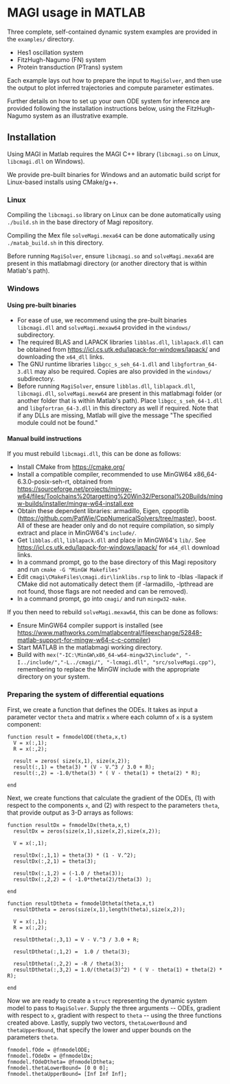 # MAGI usage in MATLAB

Three complete, self-contained dynamic system examples are provided in the `examples/` directory.

  * Hes1 oscillation system
  * FitzHugh-Nagumo (FN) system
  * Protein transduction (PTrans) system

Each example lays out how to prepare the input to `MagiSolver`, and then use the output to plot inferred trajectories and compute parameter estimates.

Further details on how to set up your own ODE system for inference are provided following the installation instructions below, using the FitzHugh-Nagumo system  as an illustrative example.

## Installation

Using MAGI in Matlab requires the MAGI C++ library (`libcmagi.so` on Linux, `libcmagi.dll` on Windows).

We provide pre-built binaries for Windows and an automatic build script for Linux-based installs using CMake/g++.

### Linux

Compiling the `libcmagi.so` library on Linux can be done automatically using `./build.sh` in the base directory of Magi repository.

Compiling the Mex file `solveMagi.mexa64` can be done automatically using `./matab_build.sh` in this directory.

Before running `MagiSolver`, ensure `libcmagi.so` and `solveMagi.mexa64` are present in this matlabmagi directory (or another directory that is within Matlab's path).

### Windows

#### Using pre-built binaries
- For ease of use, we recommend using the pre-built binaries `libcmagi.dll` and `solveMagi.mexaw64` provided in the `windows/` subdirectory.
- The required BLAS and LAPACK libraries `libblas.dll`, `liblapack.dll` can be obtained from https://icl.cs.utk.edu/lapack-for-windows/lapack/ and downloading the `x64_dll` links.
- The GNU runtime libraries `libgcc_s_seh_64-1.dll` and `libgfortran_64-3.dll` may also be required. Copies are also provided in the `windows/` subdirectory.
- Before running `MagiSolver`, ensure `libblas.dll`, `liblapack.dll`, `libcmagi.dll`, `solveMagi.mexw64` are present in this matlabmagi folder (or another folder that is within Matlab's path). Place `libgcc_s_seh_64-1.dll` and `libgfortran_64-3.dll` in this directory as well if required. Note that if any DLLs are missing, Matlab will give the message "The specified module could not be found."

#### Manual build instructions

If you must rebuild `libcmagi.dll`, this can be done as follows:

- Install CMake from https://cmake.org/
- Install a compatible compiler, recommended to use MinGW64 x86_64-6.3.0-posix-seh-rt, obtained from https://sourceforge.net/projects/mingw-w64/files/Toolchains%20targetting%20Win32/Personal%20Builds/mingw-builds/installer/mingw-w64-install.exe
- Obtain these dependent libraries: armadillo, Eigen, cppoptlib (https://github.com/PatWie/CppNumericalSolvers/tree/master), boost. All of these are header only and do not require compilation, so simply extract and place in MinGW64's `include/`.
- Get `libblas.dll`, `liblapack.dll` and place in MinGW64's `lib/`.  See https://icl.cs.utk.edu/lapack-for-windows/lapack/ for `x64_dll` download links.
- In a command prompt, go to the base directory of this Magi repository and run  `cmake -G "MinGW Makefiles"`
- Edit `cmagi\CMakeFiles\cmagi.dir\linklibs.rsp` to link to -lblas -llapack if CMake did not automatically detect them (if -larmadillo, -lpthread are not found, those flags are not needed and can be removed).
- In a command prompt, go into `cmagi/` and run `mingw32-make`.

If you then need to rebuild `solveMagi.mexaw64`, this can be done as follows:

- Ensure MinGW64 compiler support is installed (see https://www.mathworks.com/matlabcentral/fileexchange/52848-matlab-support-for-mingw-w64-c-c-compiler)
- Start MATLAB in the matlabmagi working directory.
- Build with `mex("-IC:\MinGW\x86_64-w64-mingw32\include", "-I../include/","-L../cmagi/", "-lcmagi.dll", "src/solveMagi.cpp")`, remembering to replace the MinGW include with the appropriate directory on your system.

### Preparing the system of differential equations

First, we create a function that defines the ODEs.  It takes as input a parameter vector `theta` and matrix `x` where each column of `x` is a system component: 

```
function result = fnmodelODE(theta,x,t)
  V = x(:,1);
  R = x(:,2);
  
  result = zeros( size(x,1), size(x,2));
  result(:,1) = theta(3) * (V - V.^3 / 3.0 + R);
  result(:,2) = -1.0/theta(3) * ( V - theta(1) + theta(2) * R);
  
end
```

Next, we create functions that calculate the gradient of the ODEs, (1) with respect to the components `x`, and (2) with respect to the parameters `theta`, that provide output as 3-D arrays as follows:

```
function resultDx = fnmodelDx(theta,x,t) 
  resultDx = zeros(size(x,1),size(x,2),size(x,2));

  V = x(:,1);

  resultDx(:,1,1) = theta(3) * (1 - V.^2);
  resultDx(:,2,1) = theta(3);

  resultDx(:,1,2) = (-1.0 / theta(3));
  resultDx(:,2,2) = ( -1.0*theta(2)/theta(3) );

end

function resultDtheta = fnmodelDtheta(theta,x,t) 
  resultDtheta = zeros(size(x,1),length(theta),size(x,2));

  V = x(:,1);
  R = x(:,2);

  resultDtheta(:,3,1) = V - V.^3 / 3.0 + R;

  resultDtheta(:,1,2) =  1.0 / theta(3);

  resultDtheta(:,2,2) = -R / theta(3);
  resultDtheta(:,3,2) = 1.0/(theta(3)^2) * ( V - theta(1) + theta(2) * R);

end
```
Now we are ready to create a `struct` representing the dynamic system model to pass to `MagiSolver`.  Supply the three arguments -- ODEs, gradient with respect to `x`, gradient with respect to `theta` -- using the three functions created above.  Lastly, supply two vectors, `thetaLowerBound` and `thetaUpperBound`, that specify the lower and upper bounds on the parameters `theta`.

```
fnmodel.fOde = @fnmodelODE;
fnmodel.fOdeDx = @fnmodelDx;
fnmodel.fOdeDtheta= @fnmodelDtheta;
fnmodel.thetaLowerBound= [0 0 0];
fnmodel.thetaUpperBound= [Inf Inf Inf];
```








